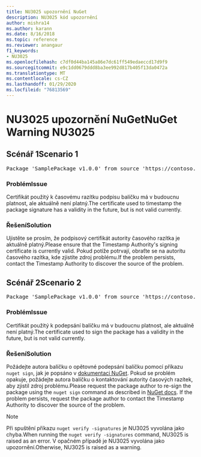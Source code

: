 ```yaml
---
title: NU3025 upozornění NuGet
description: NU3025 kód upozornění
author: mishra14
ms.author: karann
ms.date: 8/16/2018
ms.topic: reference
ms.reviewer: anangaur
f1_keywords:
- NU3025
ms.openlocfilehash: c7df0d44ba145a86e7dc61ff549edaeccd17d9f9
ms.sourcegitcommit: e9c1dd0679ddd8ba3ee992d817b405f13da0472a
ms.translationtype: MT
ms.contentlocale: cs-CZ
ms.lasthandoff: 01/29/2020
ms.locfileid: "76813569"
---
```

# <a name="nuget-warning-nu3025"></a><span data-ttu-id="445c6-103">NU3025 upozornění NuGet</span><span class="sxs-lookup"><span data-stu-id="445c6-103">NuGet Warning NU3025</span></span>

## <a name="scenario-1"></a><span data-ttu-id="445c6-104">Scénář 1</span><span class="sxs-lookup"><span data-stu-id="445c6-104">Scenario 1</span></span>

<pre>Package 'SamplePackage v1.0.0' from source 'https://contoso.com/index.json': The timestamp signing certificate is not yet valid.</pre>

### <a name="issue"></a><span data-ttu-id="445c6-105">Problém</span><span class="sxs-lookup"><span data-stu-id="445c6-105">Issue</span></span>

<span data-ttu-id="445c6-106">Certifikát použitý k časovému razítku podpisu balíčku má v budoucnu platnost, ale aktuálně není platný.</span><span class="sxs-lookup"><span data-stu-id="445c6-106">The certificate used to timestamp the package signature has a validity in the future, but is not valid currently.</span></span>


### <a name="solution"></a><span data-ttu-id="445c6-107">Řešení</span><span class="sxs-lookup"><span data-stu-id="445c6-107">Solution</span></span>

<span data-ttu-id="445c6-108">Ujistěte se prosím, že podpisový certifikát autority časového razítka je aktuálně platný.</span><span class="sxs-lookup"><span data-stu-id="445c6-108">Please ensure that the Timestamp Authority's signing certificate is currently valid.</span></span> <span data-ttu-id="445c6-109">Pokud potíže potrvají, obraťte se na autoritu časového razítka, kde zjistíte zdroj problému.</span><span class="sxs-lookup"><span data-stu-id="445c6-109">If the problem persists, contact the Timestamp Authority to discover the source of the problem.</span></span>



## <a name="scenario-2"></a><span data-ttu-id="445c6-110">Scénář 2</span><span class="sxs-lookup"><span data-stu-id="445c6-110">Scenario 2</span></span>

<pre>Package 'SamplePackage v1.0.0' from source 'https://contoso.com/index.json': The primary signature's timestamp signing certificate is not yet valid.</pre>

### <a name="issue"></a><span data-ttu-id="445c6-111">Problém</span><span class="sxs-lookup"><span data-stu-id="445c6-111">Issue</span></span>

<span data-ttu-id="445c6-112">Certifikát použitý k podepsání balíčku má v budoucnu platnost, ale aktuálně není platný.</span><span class="sxs-lookup"><span data-stu-id="445c6-112">The certificate used to sign the package has a validity in the future, but is not valid currently.</span></span>


### <a name="solution"></a><span data-ttu-id="445c6-113">Řešení</span><span class="sxs-lookup"><span data-stu-id="445c6-113">Solution</span></span>

<span data-ttu-id="445c6-114">Požádejte autora balíčku o opětovné podepsání balíčku pomocí příkazu `nuget sign`, jak je popsáno v [dokumentaci NuGet](../../create-packages/sign-a-package.md). Pokud se problém opakuje, požádejte autora balíčku o kontaktování autority časových razítek, aby zjistil zdroj problému.</span><span class="sxs-lookup"><span data-stu-id="445c6-114">Please request the package author to re-sign the package using the `nuget sign` command as described in [NuGet docs](../../create-packages/sign-a-package.md). If the problem persists, request the package author to contact the Timestamp Authority to discover the source of the problem.</span></span>


> [!Note]
> <span data-ttu-id="445c6-115">Při spuštění příkazu `nuget verify -signatures` je NU3025 vyvolána jako chyba.</span><span class="sxs-lookup"><span data-stu-id="445c6-115">When running the `nuget verify -signatures` command, NU3025 is raised as an error.</span></span> <span data-ttu-id="445c6-116">V opačném případě je NU3025 vyvolána jako upozornění.</span><span class="sxs-lookup"><span data-stu-id="445c6-116">Otherwise, NU3025 is raised as a warning.</span></span>
